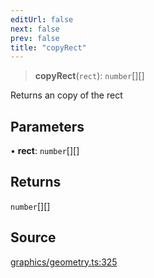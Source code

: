 ```yaml
---
editUrl: false
next: false
prev: false
title: "copyRect"
---
```


> **copyRect**(`rect`): `number`[][]

Returns an copy of the rect

## Parameters

• **rect**: `number`[][]

## Returns

`number`[][]

## Source

[graphics/geometry.ts:325](https://github.com/dgmjs/dgmjs/blob/6298c851d69b83f472385d1ebb3c937ddb56985d/packages/core/src/graphics/geometry.ts#L325)
